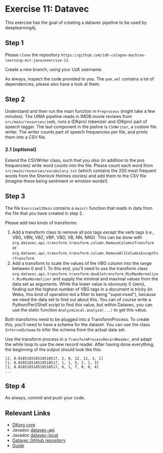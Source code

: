 # Exercise 11: Datavec


This exercise has the goal of creating a datavec pipeline to be used by deeplearning4j.

## Step 1
Please `clone` the repository `https://github.com/idh-cologne-machine-learning-mit-java/exercise-11`.

Create a new branch, using your UzK username.

As always, inspect the code provided to you. The `pom.xml` contains a lot of dependencies, please also have a look at them.

## Step 2
Understand and then run the main function in `Preprocess` (might take a few minutes). The UIMA pipeline reads in IMDB movie reviews from `src/main/resources/imdb`, runs a (DKpro) tokenizer and (DKpro) part of speech tagger. The last component in the pieline is `CSVWriter`, a custom file writer. The writer counts part of speech frequencies per file, and prints them into a CSV file.

### 2.1 (optional)
Extend the CSVWriter class, such that you *also* (in addition to the pos frequencies) write word counts into the file. Please count each word from `src/main/resources/vocabulary.txt` (which contains the 200 most frequent words from the Sherlock Holmes stories) and add them to the CSV file (imagine these being sentiment or emotion words!).

## Step 3
The file `Exercise11Main` contains a `main()` function that reads in data from the file that you have created in step 2. 

Please add two kinds of transforms:

1. Add a transform class to remove all pos tags *except* the verb tags (i.e., VBG, VBN, VBZ, VBP, VBD, VB, NN, NNS). This can be done with `org.datavec.api.transform.transform.column.RemoveColumnsTransform` or `org.datavec.api.transform.transform.column.RemoveAllColumnsExceptForTransform`. 
2. Add a transform to scale the values of the VBG column into the range between 0 and 1. To this end, you'll need to use the transform class `org.datavec.api.transform.transform.doubletransform.MinMaxNormalizer.MinMaxNormalizer` and supply the minimal and maximal values from the data set as arguments. While the lower value is obviously 0 (zero), finding out the highest number of VBG tags in a document is tricky (in Weka, this kind of operation led a filter to being "supervised"), because we need the data set to find out about this. You can of course write a Python/Perl/Shell script to find this value, but within Datavec, you can use the static function `AnalyzeLocal.analyze(...)` to get this value.

Both transforms need to be plugged into a TransformProcess. To create this, you'll need to have a schema for the dataset. You can use the class `InferredSchema` to infer the schema from the actual data set.

Use the transform process in a `TransformProcessRecordReader`, and adapt the while loop to use the new record reader.
After having done everything, the beginning of the output should look like this:

```
[2, 0.018518518518518517, 2, 0, 12, 11, 3, 1]
[1, 0.018518518518518517, 1, 1, 5, 2, 1, 3]
[1, 0.018518518518518517, 6, 1, 7, 0, 0, 4]
...
```

## Step 4
As always, commit and push your code.


## Relevant Links

- [DKpro core](https://dkpro.github.io/dkpro-core/)
- Javadoc [datavec-api](https://javadoc.io/doc/org.datavec/datavec-api)
- Javadoc [datavec-local](https://javadoc.io/doc/org.datavec/datavec-local)
- [Datavec GitHub repository](https://github.com/deeplearning4j/DataVec)
- [Guide](https://deeplearning4j.konduit.ai/datavec/overview)